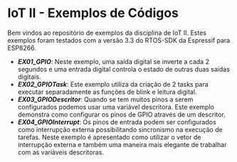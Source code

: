 # IoT II - Exemplos de Códigos

Bem vindos ao repositório de exemplos da disciplina de IoT II. 
Estes exemplos foram testados com a versão 3.3 do RTOS-SDK da Espressif para ESP8266.

- ***EX01_GPIO***: Neste exemplo, uma saída digital se inverte a cada 2 segundos e uma entrada digital controla o estado de outras duas saídas digitais. 
- ***EX02_GPIOTask***: Este exemplo utiliza da criação de 2 tasks para executar separadamente as funções de blink e leitura digital.
- ***EX03_GPIODescritor***: Quando se tem muitos pinos a serem configurados podemos usar uma variável descritora. Este exemplo demonstra como configurar os pinos de GPIO através de um descritor.
- ***EX04_GPIOInterrupt***: Os pinos de entrada podem ser configurados como interrupção externa possibilitando sincronismo na execução de tarefas. Neste exemplo é apresentado como utilizar o vetor de interrupção externa e também uma maneira mais elegante de trabalhar com as variáveis descritoras.
